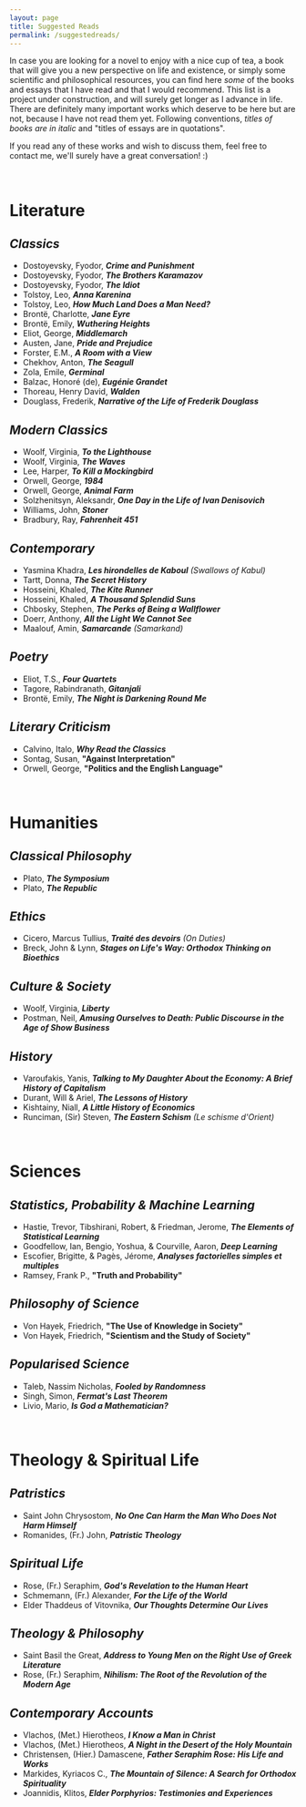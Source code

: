 ```yaml
---
layout: page
title: Suggested Reads
permalink: /suggestedreads/
---
```


In case you are looking for a novel to enjoy with a nice cup of tea, a book that will give you a new perspective on life and existence, or simply some scientific and philosophical resources, you can find here *some* of the books and essays that I have read and that I would recommend. This list is a project under construction, and will surely get longer as I advance in life. There are definitely many important works which deserve to be here but are not, because I have not read them yet. Following conventions, *titles of books are in italic* and "titles of essays are in quotations".

If you read any of these works and wish to discuss them, feel free to contact me, we'll surely have a great conversation! :) 

&nbsp;

# Literature

## *Classics* 
- Dostoyevsky, Fyodor, ***Crime and Punishment***
- Dostoyevsky, Fyodor, ***The Brothers Karamazov***
- Dostoyevsky, Fyodor, ***The Idiot***
- Tolstoy, Leo, ***Anna Karenina***
- Tolstoy, Leo, ***How Much Land Does a Man Need?***
- Brontë, Charlotte, ***Jane Eyre***
- Brontë, Emily, ***Wuthering Heights***
- Eliot, George, ***Middlemarch***
- Austen, Jane, ***Pride and Prejudice***
- Forster, E.M., ***A Room with a View***
- Chekhov, Anton, ***The Seagull***
- Zola, Emile, ***Germinal***
- Balzac, Honoré (de), ***Eugénie Grandet***
- Thoreau, Henry David, ***Walden***
- Douglass, Frederik, ***Narrative of the Life of Frederik Douglass***

## *Modern Classics*
- Woolf, Virginia, ***To the Lighthouse***
- Woolf, Virginia, ***The Waves***
- Lee, Harper, ***To Kill a Mockingbird***
- Orwell, George, ***1984***
- Orwell, George, ***Animal Farm***
- Solzhenitsyn, Aleksandr, ***One Day in the Life of Ivan Denisovich***
- Williams, John, ***Stoner***
- Bradbury, Ray, ***Fahrenheit 451***

## *Contemporary*
- Yasmina Khadra, ***Les hirondelles de Kaboul*** *(Swallows of Kabul)*
- Tartt, Donna, ***The Secret History***
- Hosseini, Khaled, ***The Kite Runner***
- Hosseini, Khaled, ***A Thousand Splendid Suns***
- Chbosky, Stephen, ***The Perks of Being a Wallflower***
- Doerr, Anthony, ***All the Light We Cannot See***
- Maalouf, Amin, ***Samarcande*** *(Samarkand)*

## *Poetry*
- Eliot, T.S., ***Four Quartets***
- Tagore, Rabindranath, ***Gitanjali***
- Brontë, Emily, ***The Night is Darkening Round Me***

## *Literary Criticism* 
- Calvino, Italo, ***Why Read the Classics***
- Sontag, Susan, **"Against Interpretation"**
- Orwell, George, **"Politics and the English Language"**


&nbsp;


# Humanities

## *Classical Philosophy*
- Plato, ***The Symposium***
- Plato, ***The Republic***

## *Ethics*
- Cicero, Marcus Tullius, ***Traité des devoirs*** *(On Duties)*
- Breck, John & Lynn, ***Stages on Life's Way: Orthodox Thinking on Bioethics***

## *Culture & Society*
- Woolf, Virginia, ***Liberty***
- Postman, Neil, ***Amusing Ourselves to Death: Public Discourse in the Age of Show Business***

## *History*
- Varoufakis, Yanis, ***Talking to My Daughter About the Economy: A Brief History of Capitalism***
- Durant, Will & Ariel, ***The Lessons of History***
- Kishtainy, Niall, ***A Little History of Economics***
- Runciman, (Sir) Steven, ***The Eastern Schism*** *(Le schisme d'Orient)*


&nbsp;

# Sciences

## *Statistics, Probability & Machine Learning*
- Hastie, Trevor, Tibshirani, Robert, & Friedman, Jerome, ***The Elements of Statistical Learning***
- Goodfellow, Ian, Bengio, Yoshua, & Courville, Aaron, ***Deep Learning***
- Escofier, Brigitte, & Pagès, Jérome, ***Analyses factorielles simples et multiples***
- Ramsey, Frank P., **"Truth and Probability"**

## *Philosophy of Science*
- Von Hayek, Friedrich, **"The Use of Knowledge in Society"**
- Von Hayek, Friedrich, **"Scientism and the Study of Society"**

## *Popularised Science*
- Taleb, Nassim Nicholas, ***Fooled by Randomness***
- Singh, Simon, ***Fermat's Last Theorem***
- Livio, Mario, ***Is God a Mathematician?***


&nbsp;

# Theology & Spiritual Life

## *Patristics*
- Saint John Chrysostom, ***No One Can Harm the Man Who Does Not Harm Himself***
- Romanides, (Fr.) John, ***Patristic Theology***

## *Spiritual Life*
- Rose, (Fr.) Seraphim, ***God's Revelation to the Human Heart***
- Schmemann, (Fr.) Alexander, ***For the Life of the World***
- Elder Thaddeus of Vitovnika, ***Our Thoughts Determine Our Lives***

## *Theology & Philosophy*
- Saint Basil the Great, ***Address to Young Men on the Right Use of Greek Literature***
- Rose, (Fr.) Seraphim, ***Nihilism: The Root of the Revolution of the Modern Age***

## *Contemporary Accounts*
- Vlachos, (Met.) Hierotheos, ***I Know a Man in Christ***
- Vlachos, (Met.) Hierotheos, ***A Night in the Desert of the Holy Mountain***
- Christensen, (Hier.) Damascene, ***Father Seraphim Rose: His Life and Works***
- Markides, Kyriacos C., ***The Mountain of Silence: A Search for Orthodox Spirituality***
- Joannidis, Klitos, ***Elder Porphyrios: Testimonies and Experiences***
